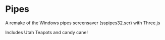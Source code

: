Pipes
=====

A remake of the Windows pipes screensaver (sspipes32.scr) with Three.js


Includes Utah Teapots and candy cane!

